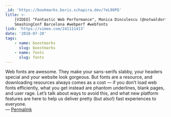 ```yaml
---
_id: 'https://bookmarks.boris.schapira.dev/?eL98PQ'
title: >-
    [VIDEO] "Fontastic Web Performance", Monica Dinculescu (@notwaldorf) at
    SmashingConf Barcelona #webperf #webfonts
link: 'https://vimeo.com/241111413'
date: '2018-07-20'
tags:
    - name: boostmarks
      slug: boostmarks
    - name: fonts
      slug: fonts
---
```


Web fonts are awesome. They make your sans-serifs slabby, your headers special
and your website look gorgeous. But fonts are a resource, and downloading
resources always comes as a cost — if you don’t load web fonts efficiently, what
you get instead are phantom underlines, blank pages, and user rage. Let’s talk
about ways to avoid this, and what new platform features are here to help us
deliver pretty (but also!) fast experiences to everyone. <br>&#8212;
<a href="https://bookmarks.boris.schapira.dev/?eL98PQ" title="Permalink">Permalink</a>
